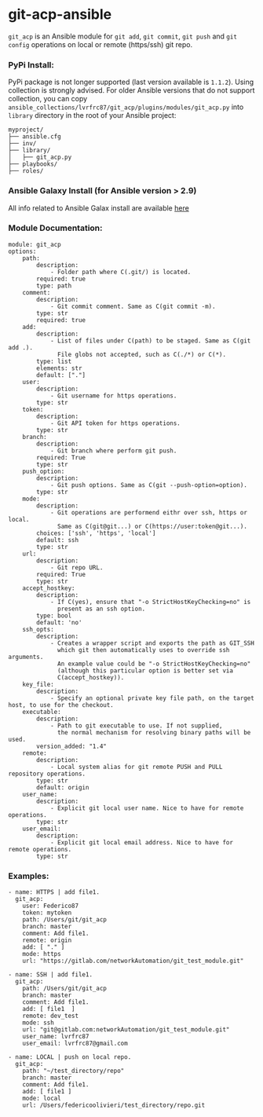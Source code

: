 # git-acp-ansible

`git_acp` is an Ansible module for `git add`, `git commit`, `git push` and `git config` operations on local or remote (https/ssh) git repo.

### PyPi Install:

PyPi package is not longer supported (last version available is `1.1.2`). Using collection is strongly advised.
For older Ansible versions that do not support collection, you can copy `ansible_collections/lvrfrc87/git_acp/plugins/modules/git_acp.py` into `library` directory in the root of your Ansible project:

```
myproject/
├── ansible.cfg
├── inv/
├── library/
│   ├── git_acp.py
├── playbooks/
├── roles/
```


### Ansible Galaxy Install (for Ansible version > 2.9)

All info related to Ansible Galax install are available [here](ansible_collections/lvrfrc87/git_acp/README.md)

### Module Documentation:

```
module: git_acp
options:
    path:
        description:
            - Folder path where C(.git/) is located.
        required: true
        type: path
    comment:
        description:
            - Git commit comment. Same as C(git commit -m).
        type: str
        required: true
    add:
        description:
            - List of files under C(path) to be staged. Same as C(git add .).
              File globs not accepted, such as C(./*) or C(*).
        type: list
        elements: str
        default: ["."]
    user:
        description:
            - Git username for https operations.
        type: str
    token:
        description:
            - Git API token for https operations.
        type: str
    branch:
        description:
            - Git branch where perform git push.
        required: True
        type: str
    push_option:
        description:
            - Git push options. Same as C(git --push-option=option).
        type: str
    mode:
        description:
            - Git operations are performend eithr over ssh, https or local.
              Same as C(git@git...) or C(https://user:token@git...).
        choices: ['ssh', 'https', 'local']
        default: ssh
        type: str
    url:
        description:
            - Git repo URL.
        required: True
        type: str
    accept_hostkey:
        description:
            - If C(yes), ensure that "-o StrictHostKeyChecking=no" is
              present as an ssh option.
        type: bool
        default: 'no'
    ssh_opts:
        description:
            - Creates a wrapper script and exports the path as GIT_SSH
              which git then automatically uses to override ssh arguments.
              An example value could be "-o StrictHostKeyChecking=no"
              (although this particular option is better set via
              C(accept_hostkey)).
    key_file:
        description:
            - Specify an optional private key file path, on the target host, to use for the checkout.
    executable:
        description:
            - Path to git executable to use. If not supplied,
              the normal mechanism for resolving binary paths will be used.
        version_added: "1.4"
    remote:
        description:
            - Local system alias for git remote PUSH and PULL repository operations.
        type: str
        default: origin
    user_name:
        description:
            - Explicit git local user name. Nice to have for remote operations.
        type: str
    user_email:
        description:
            - Explicit git local email address. Nice to have for remote operations.
        type: str
```

### Examples:

```
- name: HTTPS | add file1.
  git_acp:
    user: Federico87
    token: mytoken
    path: /Users/git/git_acp
    branch: master
    comment: Add file1.
    remote: origin
    add: [ "." ]
    mode: https
    url: "https://gitlab.com/networkAutomation/git_test_module.git"

- name: SSH | add file1.
  git_acp:
    path: /Users/git/git_acp
    branch: master
    comment: Add file1.
    add: [ file1  ]
    remote: dev_test
    mode: ssh
    url: "git@gitlab.com:networkAutomation/git_test_module.git"
    user_name: lvrfrc87
    user_email: lvrfrc87@gmail.com

- name: LOCAL | push on local repo.
  git_acp:
    path: "~/test_directory/repo"
    branch: master
    comment: Add file1.
    add: [ file1 ]
    mode: local
    url: /Users/federicoolivieri/test_directory/repo.git
```

